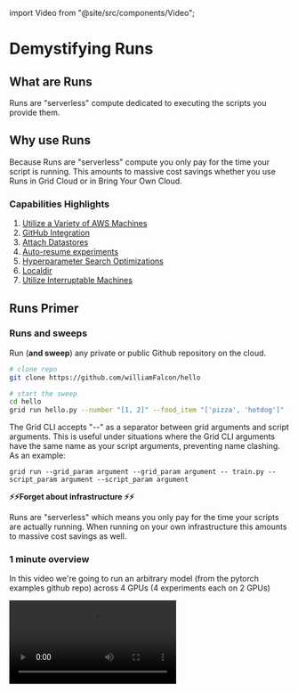 import Video from "@site/src/components/Video";

# Demystifying Runs

## What are Runs
Runs are "serverless" compute dedicated to executing the scripts you provide them.  

## Why use Runs
Because Runs are "serverless" compute you only pay for the time your script is running. This amounts to massive cost savings whether you use Runs in Grid Cloud or in Bring Your Own Cloud.

### Capabilities Highlights
1. [Utilize a Variety of AWS Machines](https://docs.grid.ai/platform/machines)
2. [GitHub Integration](https://docs.grid.ai/platform/github-integration)
3. [Attach Datastores](https://docs.grid.ai/features/runs#attaching-datastores-to-runs)
4. [Auto-resume experiments](https://docs.grid.ai/features/runs/auto-resume-experiments)
5. [Hyperparameter Search Optimizations](https://docs.grid.ai/features/runs/sweep-syntax)
6. [Localdir](https://docs.grid.ai/features/runs/localdir)  
7. [Utilize Interruptable Machines](https://docs.grid.ai/features/runs/interruptible-machines)


## Runs Primer

### Runs and sweeps

Run (**and sweep**) any private or public Github repository on the cloud.

```bash
# clone repo
git clone https://github.com/williamFalcon/hello

# start the sweep
cd hello
grid run hello.py --number "[1, 2]" --food_item "['pizza', 'hotdog']"
```

The Grid CLI accepts "--" as a separator between grid arguments and script arguments. This is useful under situations where the Grid CLI arguments have the same name as your script arguments, preventing name clashing. As an example:

```
grid run --grid_param argument --grid_param argument -- train.py --script_param argument --script_param argument
```

**⚡️⚡️Forget about infrastructure ⚡️⚡️**

Runs are "serverless" which means you only pay for the time your scripts are actually running. When running on your own infrastructure this amounts to massive cost savings as well.

### 1 minute overview

In this video we're going to run an arbitrary model (from the pytorch examples github repo) across 4 GPUs (4 experiments each on 2 GPUs)

<Video src="https://grid-docs.s3.us-east-2.amazonaws.com/intro_video_docs_run.mp4"/>

### Product Tour

[Click here for a 2-minute tour of RUN](https://platform.grid.ai/#/dashboard?product_tour_id=226810)

![](/images/runs/runs-product-tour.png)

### Option 1: Run via the CLI

RUN **any** GitHub file with Grid in 4 steps:

```bash
# 1. clone the repo
git clone https://github.com/pytorch/examples

# 2. find the file to run
cd examples/dcgan

# 3. verify it works locally (optional)
python   main.py --dataset cifar10 --lr 0.0002 --dataroot .

# 4. run on a cloud instance via grid
grid run main.py --dataset cifar10 --lr 0.0002 --dataroot .
```

Grid offers advanced syntax for starting a run. With this code:

```bash
grid run hello.py --number "[1, 2]" --food_item "['pizza', 'hotdog']"
```

Grid will run the script 4 times... these are the 4 equivalent script calls (we call each script call an experiment)

```bash
python hello.py --number 1 --food_item 'pizza'
python hello.py --number 2 --food_item 'pizza'

python hello.py --number 1 --food_item 'hotdog'
python hello.py --number 2 --food_item 'hotdog'
```

:::note
A RUN is a collection of experiments (the run has 4 experiments in this example).
:::

### **Option 2: Start via the web UI**

![](/images/runs/run_start.gif)

# Next Steps
Checkout our documentation on [using runs](https://docs.grid.ai/features/runs/using-runs)
